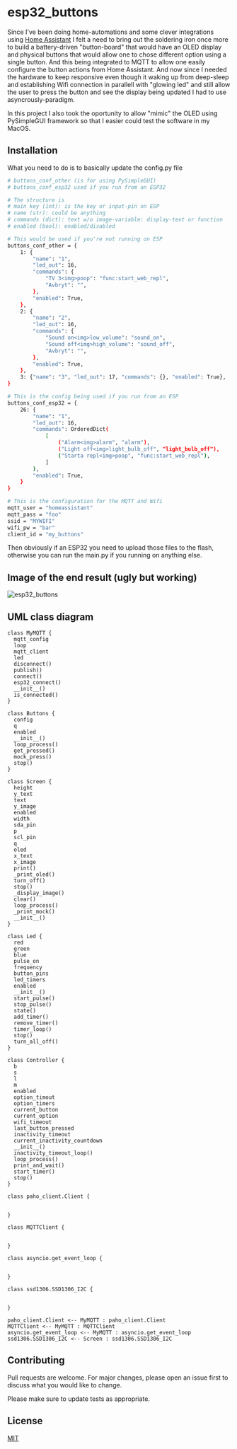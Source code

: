 # esp32_buttons

Since I've been doing home-automations and some clever integrations using [Home Assistant](https://www.home-assistant.io) I felt a need to bring out the soldering iron once more to build a battery-driven "button-board" that would have an OLED display and physical buttons that would allow one to chose different option using a single button. And this being integrated to MQTT to allow one easily configure the button actions from Home Assistant. And now since I needed the hardware to keep responsive even though it waking up from deep-sleep and establishing Wifi connection in parallell with "glowing led" and still allow the user to press the button and see the display being updated I had to use asyncrously-paradigm.

In this project I also took the oportunity to allow "mimic" the OLED using PySimpleGUI framework so that I easier could test the software in my MacOS.

## Installation

What you need to do is to basically update the config.py file

```bash
# buttons_conf_other (is for using PySimpleGUI)
# buttons_conf_esp32 used if you run from an ESP32

# The structure is
# main key (int): is the key or input-pin on ESP
# name (str): could be anything
# commands (dict): text w/o image-variable: display-text or function
# enabled (bool): enabled/disabled

# This would be used if you're not running on ESP
buttons_conf_other = {
    1: {
        "name": "1",
        "led_out": 16,
        "commands": {
            "TV 3<img>poop": "func:start_web_repl",
            "Avbryt": "",
        },
        "enabled": True,
    },
    2: {
        "name": "2",
        "led_out": 16,
        "commands": {
            "Sound on<img>low_volume": "sound_on",
            "Sound off<img>high_volume": "sound_off",
            "Avbryt": "",
        },
        "enabled": True,
    },
    3: {"name": "3", "led_out": 17, "commands": {}, "enabled": True},
}

# This is the config being used if you run from an ESP
buttons_conf_esp32 = {
    26: {
        "name": "1",
        "led_out": 16,
        "commands": OrderedDict(
            [
                ("Alarm<img>alarm", "alarm"),
                ("Light off<img>light_bulb_off", "light_bulb_off"),
                ("Starta repl<img>poop", "func:start_web_repl"),
            ]
        ),
        "enabled": True,
    }
}

# This is the configuration for the MQTT and Wifi
mqtt_user = "homeassistant"
mqtt_pass = "foo"
ssid = "MYWIFI"
wifi_pw = "bar"
client_id = "my_buttons"

```

Then obviously if an ESP32 you need to upload those files to the flash, otherwise you can run the main.py if you running on anything else.

## Image of the end result (ugly but working)

![esp32_buttons](https://tva1.sinaimg.cn/large/007S8ZIlgy1gfy1mxqivlj30m80go7on.jpg)



## UML class diagram

```puml
class MyMQTT {
  mqtt_config
  loop
  mqtt_client
  led
  disconnect()
  publish()
  connect()
  esp32_connect()
  __init__()
  is_connected()
}

class Buttons {
  config
  q
  enabled
  __init__()
  loop_process()
  get_pressed()
  mock_press()
  stop()
}

class Screen {
  height
  y_text
  text
  y_image
  enabled
  width
  sda_pin
  p
  scl_pin
  q
  oled
  x_text
  x_image
  print()
  _print_oled()
  turn_off()
  stop()
  _display_image()
  clear()
  loop_process()
  _print_mock()
  __init__()
}

class Led {
  red
  green
  blue
  pulse_on
  frequency
  button_pins
  led_timers
  enabled
  __init__()
  start_pulse()
  stop_pulse()
  state()
  add_timer()
  remove_timer()
  timer_loop()
  stop()
  turn_all_off()
}

class Controller {
  b
  s
  l
  m
  enabled
  option_timout
  option_timers
  current_button
  current_option
  wifi_timeout
  last_button_pressed
  inactivity_timeout
  current_inactivity_countdown
  __init__()
  inactivity_timeout_loop()
  loop_process()
  print_and_wait()
  start_timer()
  stop()
}

class paho_client.Client {


}

class MQTTClient {


}

class asyncio.get_event_loop {


}

class ssd1306.SSD1306_I2C {


}

paho_client.Client <-- MyMQTT : paho_client.Client
MQTTClient <-- MyMQTT : MQTTClient
asyncio.get_event_loop <-- MyMQTT : asyncio.get_event_loop
ssd1306.SSD1306_I2C <-- Screen : ssd1306.SSD1306_I2C
```

## Contributing
Pull requests are welcome. For major changes, please open an issue first to discuss what you would like to change.

Please make sure to update tests as appropriate.

## License
[MIT](https://choosealicense.com/licenses/mit/)